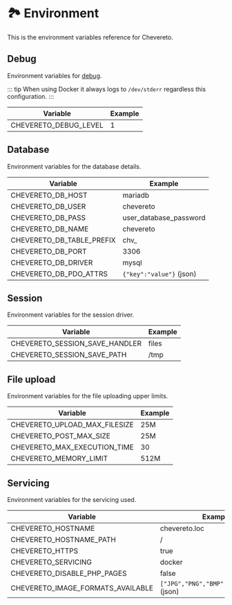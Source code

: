 # 🏞 Environment

This is the environment variables reference for Chevereto.

## Debug

Environment variables for [debug](../troubleshoot/debug.md).

::: tip
When using Docker it always logs to `/dev/stderr` regardless this configuration.
:::

| Variable              | Example |
| --------------------- | ------- |
| CHEVERETO_DEBUG_LEVEL | 1       |

## Database

Environment variables for the database details.

| Variable                  | Example                  |
| ------------------------- | ------------------------ |
| CHEVERETO_DB_HOST         | mariadb                  |
| CHEVERETO_DB_USER         | chevereto                |
| CHEVERETO_DB_PASS         | user_database_password   |
| CHEVERETO_DB_NAME         | chevereto                |
| CHEVERETO_DB_TABLE_PREFIX | chv_                     |
| CHEVERETO_DB_PORT         | 3306                     |
| CHEVERETO_DB_DRIVER       | mysql                    |
| CHEVERETO_DB_PDO_ATTRS    | `{"key":"value"}` (json) |

## Session

Environment variables for the session driver.

| Variable                       | Example |
| ------------------------------ | ------- |
| CHEVERETO_SESSION_SAVE_HANDLER | files   |
| CHEVERETO_SESSION_SAVE_PATH    | /tmp    |

## File upload

Environment variables for the file uploading upper limits.

| Variable                      | Example |
| ----------------------------- | ------- |
| CHEVERETO_UPLOAD_MAX_FILESIZE | 25M     |
| CHEVERETO_POST_MAX_SIZE       | 25M     |
| CHEVERETO_MAX_EXECUTION_TIME  | 30      |
| CHEVERETO_MEMORY_LIMIT        | 512M    |

## Servicing

Environment variables for the servicing used.

| Variable                          | Example                                   |
| --------------------------------- | ----------------------------------------- |
| CHEVERETO_HOSTNAME                | chevereto.loc                             |
| CHEVERETO_HOSTNAME_PATH           | /                                         |
| CHEVERETO_HTTPS                   | true                                      |
| CHEVERETO_SERVICING               | docker                                    |
| CHEVERETO_DISABLE_PHP_PAGES       | false                                     |
| CHEVERETO_IMAGE_FORMATS_AVAILABLE | `["JPG","PNG","BMP","GIF","WEBP"]` (json) |
